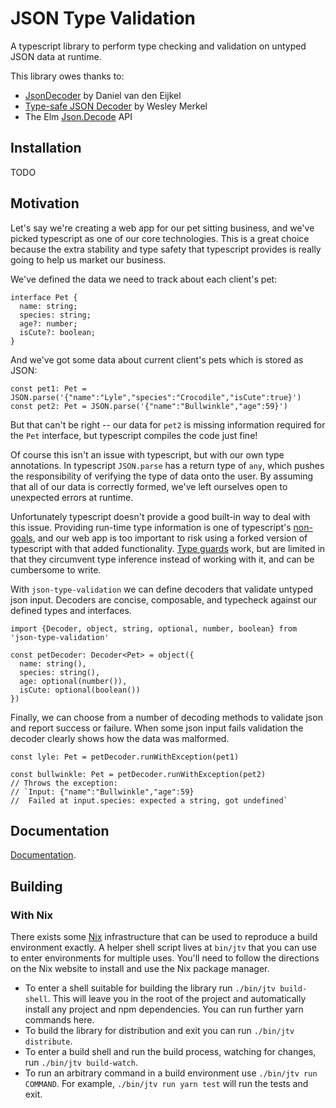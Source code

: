 # JSON Type Validation

A typescript library to perform type checking and validation on untyped JSON
data at runtime.

This library owes thanks to:
- [JsonDecoder](https://github.com/aische/JsonDecoder) by Daniel van den Eijkel
- [Type-safe JSON Decoder](https://github.com/ooesili/type-safe-json-decoder) by Wesley Merkel
- The Elm [Json.Decode](http://package.elm-lang.org/packages/elm-lang/core/latest/Json-Decode) API

## Installation

TODO

## Motivation

Let's say we're creating a web app for our pet sitting business, and we've
picked typescript as one of our core technologies. This is a great choice
because the extra stability and type safety that typescript provides is really
going to help us market our business.

We've defined the data we need to track about each client's pet:
```
interface Pet {
  name: string;
  species: string;
  age?: number;
  isCute?: boolean;
}
```

And we've got some data about current client's pets which is stored as JSON:
```
const pet1: Pet = JSON.parse('{"name":"Lyle","species":"Crocodile","isCute":true}')
const pet2: Pet = JSON.parse('{"name":"Bullwinkle","age":59}')
```

But that can't be right -- our data for `pet2` is missing information required
for the `Pet` interface, but typescript compiles the code just fine!

Of course this isn't an issue with typescript, but with our own type
annotations. In typescript `JSON.parse` has a return type of `any`, which pushes
the responsibility of verifying the type of data onto the user. By assuming that
all of our data is correctly formed, we've left ourselves open to unexpected
errors at runtime.

Unfortunately typescript doesn't provide a good built-in way to deal with this
issue. Providing run-time type information is one of typescript's
[non-goals](https://github.com/Microsoft/TypeScript/wiki/TypeScript-Design-Goals#non-goals),
and our web app is too important to risk using a forked version of typescript
with that added functionality.
[Type guards](https://basarat.gitbooks.io/typescript/docs/types/typeGuard.html)
work, but are limited in that they circumvent type inference instead of working
with it, and can be cumbersome to write.

With `json-type-validation` we can define decoders that validate untyped json
input. Decoders are concise, composable, and typecheck against our defined types
and interfaces.
```
import {Decoder, object, string, optional, number, boolean} from 'json-type-validation'

const petDecoder: Decoder<Pet> = object({
  name: string(),
  species: string(),
  age: optional(number()),
  isCute: optional(boolean())
})
```

Finally, we can choose from a number of decoding methods to validate json and
report success or failure. When some json input fails validation the decoder
clearly shows how the data was malformed.
```
const lyle: Pet = petDecoder.runWithException(pet1)

const bullwinkle: Pet = petDecoder.runWithException(pet2)
// Throws the exception:
// `Input: {"name":"Bullwinkle","age":59}
//  Failed at input.species: expected a string, got undefined`
```

## Documentation

[Documentation](https://github.com/mojotech/json-type-validation/tree/master/docs).

## Building

### With Nix

There exists some [Nix](https://nixos.org/nix) infrastructure that can be used
to reproduce a build environment exactly. A helper shell script lives at
`bin/jtv` that you can use to enter environments for multiple uses.
You'll need to follow the directions on the Nix website to install and use the
Nix package manager.

* To enter a shell suitable for building the library run `./bin/jtv
  build-shell`. This will leave you in the root of the project and automatically
  install any project and npm dependencies. You can run further yarn commands
  here.
* To build the library for distribution and exit you can run `./bin/jtv distribute`.
* To enter a build shell and run the build process, watching for changes, run
  `./bin/jtv build-watch`.
* To run an arbitrary command in a build environment use `./bin/jtv run
  COMMAND`. For example, `./bin/jtv run yarn test` will run the tests and exit.
